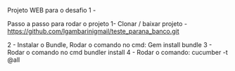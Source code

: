 Projeto WEB para o desafio 1 -

Passo a passo para rodar o projeto
1- Clonar / baixar projeto - https://github.com/lgambarinigmail/teste_parana_banco.git

2 - Instalar o Bundle, Rodar o comando no cmd:
  Gem install bundle
3 - Rodar o comando no cmd 
bundler install
4 - Rodar o comando:
  cucumber -t @all
